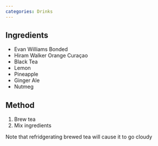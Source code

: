 ```yaml
---
categories: Drinks
---
```


## Ingredients
 - Evan Williams Bonded
 - Hiram Walker Orange Curaçao
 - Black Tea
 - Lemon
 - Pineapple
 - Ginger Ale
 - Nutmeg

## Method
1. Brew tea
2. Mix ingredients

Note that refridgerating brewed tea will cause it to go cloudy
